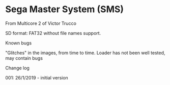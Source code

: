 # Sega Master System (SMS)

From Multicore 2 of Victor Trucco

SD format: FAT32 without file names support.

Known bugs

"Glitches" in the images, from time to time.
Loader has not been well tested, may contain bugs


Change log

001: 26/1/2019 - initial version